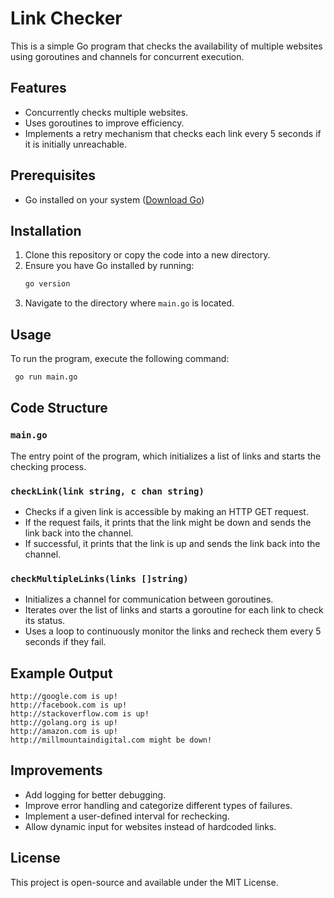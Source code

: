 # Link Checker

This is a simple Go program that checks the availability of multiple websites using goroutines and channels for concurrent execution.

## Features

- Concurrently checks multiple websites.
- Uses goroutines to improve efficiency.
- Implements a retry mechanism that checks each link every 5 seconds if it is initially unreachable.

## Prerequisites

- Go installed on your system ([Download Go](https://go.dev/dl/))

## Installation

1. Clone this repository or copy the code into a new directory.
2. Ensure you have Go installed by running:
   ```sh
   go version
   ```
3. Navigate to the directory where `main.go` is located.

## Usage

To run the program, execute the following command:

```sh
 go run main.go
```

## Code Structure

### `main.go`

The entry point of the program, which initializes a list of links and starts the checking process.

### `checkLink(link string, c chan string)`

- Checks if a given link is accessible by making an HTTP GET request.
- If the request fails, it prints that the link might be down and sends the link back into the channel.
- If successful, it prints that the link is up and sends the link back into the channel.

### `checkMultipleLinks(links []string)`

- Initializes a channel for communication between goroutines.
- Iterates over the list of links and starts a goroutine for each link to check its status.
- Uses a loop to continuously monitor the links and recheck them every 5 seconds if they fail.

## Example Output

```
http://google.com is up!
http://facebook.com is up!
http://stackoverflow.com is up!
http://golang.org is up!
http://amazon.com is up!
http://millmountaindigital.com might be down!
```

## Improvements

- Add logging for better debugging.
- Improve error handling and categorize different types of failures.
- Implement a user-defined interval for rechecking.
- Allow dynamic input for websites instead of hardcoded links.

## License

This project is open-source and available under the MIT License.
